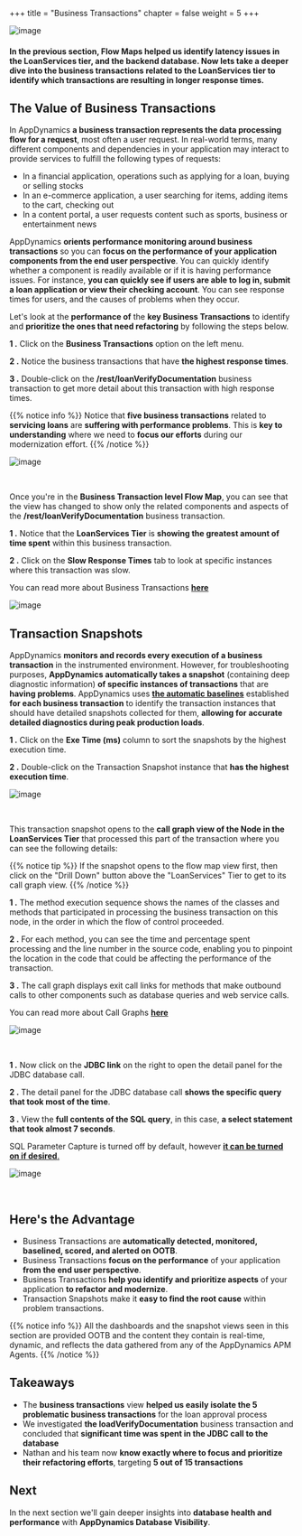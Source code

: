 +++
title = "Business Transactions"
chapter = false
weight = 5
+++

![image](/images/mobilize/ad_team_architect.png)

#### In the previous section, Flow Maps helped us identify latency issues in the LoanServices tier, and the backend database. Now lets take a deeper dive into the business transactions related to the LoanServices tier to identify which transactions are resulting in longer response times.

## The Value of Business Transactions

In AppDynamics **a business transaction represents the data processing flow for a request**, most often a user request. In real-world terms, many different components and dependencies in your application may interact to provide services to fulfill the following types of requests:

- In a financial application, operations such as applying for a loan, buying or selling stocks
- In an e-commerce application, a user searching for items, adding items to the cart, checking out
- In a content portal, a user requests content such as sports, business or entertainment news

AppDynamics **orients performance monitoring around business transactions** so you can **focus on the performance of your application components from the end user perspective**. You can quickly identify whether a component is readily available or if it is having performance issues. For instance, **you can quickly see if users are able to log in, submit a loan application or view their checking account**. You can see response times for users, and the causes of problems when they occur.

Let's look at the **performance of** the **key Business Transactions** to identify and **prioritize the ones that need refactoring** by following the steps below.

**1 .**  Click on the **Business Transactions** option on the left menu.

**2 .**  Notice the business transactions that have **the highest response times**.

**3 .**  Double-click on the **/rest/loanVerifyDocumentation** business transaction to get more detail about this transaction with high response times.

{{% notice info %}}
Notice that **five business transactions** related to **servicing loans** are **suffering with performance problems**.  This is **key to understanding** where we need to **focus our efforts** during our modernization effort.
{{% /notice %}}

![image](/images/mobilize/biz_txns_00.png)

<br>

Once you're in the **Business Transaction level Flow Map**, you can see that the view has changed to show only the related components and aspects of the **/rest/loanVerifyDocumentation** business transaction.  

**1 .**  Notice that the **LoanServices Tier** is **showing the greatest amount of time spent** within this business transaction.

**2 .**  Click on the **Slow Response Times** tab to look at specific instances where this transaction was slow.

You can read more about Business Transactions <a href="https://docs.appdynamics.com/appd/23.x/latest/en/application-monitoring/business-transactions" target="_blank">**here**</a>

![image](/images/mobilize/biz_txns_01.png)


## Transaction Snapshots

AppDynamics **monitors and records every execution of a business transaction** in the instrumented environment. However, for troubleshooting purposes, **AppDynamics automatically takes a snapshot** (containing deep diagnostic information) **of specific instances of transactions** that are **having problems**.  AppDynamics uses <a href="https://docs.appdynamics.com/appd/23.x/latest/en/application-monitoring/business-transactions/monitor-the-performance-of-business-transactions/dynamic-baselines" target="_blank">**the automatic baselines**</a> established **for each business transaction** to identify the transaction instances that should have detailed snapshots collected for them, **allowing for accurate detailed diagnostics during peak production loads**.

**1 .**  Click on the **Exe Time (ms)** column to sort the snapshots by the highest execution time.

**2 .**  Double-click on the Transaction Snapshot instance that **has the highest execution time**.

![image](/images/mobilize/biz_txns_02.png)

<br>



This transaction snapshot opens to the **call graph view of the Node in the LoanServices Tier** that processed this part of the transaction where you can see the following details:

{{% notice tip %}}
If the snapshot opens to the flow map view first, then click on the "Drill Down" button above the "LoanServices" Tier to get to its call graph view.
{{% /notice %}}

**1 .**  The method execution sequence shows the names of the classes and methods that participated in processing the business transaction on this node, in the order in which the flow of control proceeded.

**2 .**  For each method, you can see the time and percentage spent processing and the line number in the source code, enabling you to pinpoint the location in the code that could be affecting the performance of the transaction.

**3 .**  The call graph displays exit call links for methods that make outbound calls to other components such as database queries and web service calls.

You can read more about Call Graphs <a href="https://docs.appdynamics.com/appd/23.x/latest/en/application-monitoring/business-transactions/troubleshoot-business-transaction-performance-with-transaction-snapshots/call-graphs" target="_blank">**here**</a>

![image](/images/mobilize/biz_txns_03.png)

<br>



**1 .**  Now click on the **JDBC link** on the right to open the detail panel for the JDBC database call.

**2 .**  The detail panel for the JDBC database call **shows the specific query that took most of the time**. 

**3 .**  View the **full contents of the SQL query**, in this case, **a select statement that took almost 7 seconds**. 

SQL Parameter Capture is turned off by default, however <a href="https://docs.appdynamics.com/appd/23.x/latest/en/application-monitoring/configure-instrumentation/call-graph-settings" target="_blank">**it can be turned on if desired**.</a>

![image](/images/mobilize/biz_txns_04.png)

<br>

## Here's the Advantage

- Business Transactions are **automatically detected, monitored, baselined, scored, and alerted on OOTB**.
- Business Transactions **focus on the performance** of your application **from the end user perspective**.
- Business Transactions **help you identify and prioritize aspects** of your application **to refactor and modernize**.
- Transaction Snapshots make it **easy to find the root cause** within problem transactions.


{{% notice info %}}
All the dashboards and the snapshot views seen in this section are provided OOTB and the content they contain is real-time, dynamic, and reflects the data gathered from any of the AppDynamics APM Agents.
{{% /notice %}}

## Takeaways

- The **business transactions** view **helped us easily isolate the 5 problematic business transactions** for the loan approval process
- We investigated **the loadVerifyDocumentation** business transaction and concluded that **significant time was spent in the JDBC call to the database**
- Nathan and his team now **know exactly where to focus and prioritize their refactoring efforts**, targeting **5 out of 15 transactions**


## Next <i class='fas fa-cog fa-spin'></i>

In the next section we'll gain deeper insights into **database health and performance** with **AppDynamics Database Visibility**.


<!---

In the next section we'll look at **the level of detail AppDynamics provides for Servers and the Containers** running on them.

{{% notice warning %}}
The Cloud9 workspace should be built by an IAM user with Administrator privileges,
not the root account user. Please ensure you are logged in as an IAM user, not the root
account user.
{{% /notice %}}
-->

<!---
{{% notice info %}}
This workshop was designed to run in the **Oregon (us-west-2)** region. **Please don't
run in any other region.** Future versions of this workshop will expand region availability,
and this message will be removed.
{{% /notice %}}
-->

<!---
{{% notice tip %}}
Ad blockers, javascript disablers, and tracking blockers should be disabled for
the cloud9 domain, or connecting to the workspace might be impacted.
Cloud9 requires third-party-cookies. You can whitelist the [specific domains]( https://docs.aws.amazon.com/cloud9/latest/user-guide/troubleshooting.html#troubleshooting-env-loading).
{{% /notice %}}
-->
